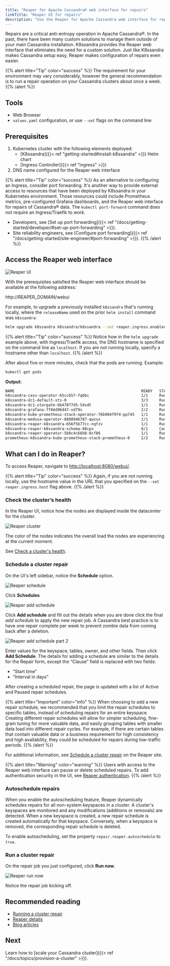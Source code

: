```yaml
---
title: "Reaper for Apache Cassandra® web interface for repairs"
linkTitle: "Reaper UI for repairs"
description: "Use the Reaper for Apache Cassandra web interface for repairs."
---
```


Repairs are a critical anti-entropy operation in Apache Cassandra&reg;. In the past, there have been many custom solutions to manage them outside of your main Cassandra installation. K8ssandra provides the Reaper web interface that eliminates the need for a custom solution. Just like K8ssandra makes Cassandra setup easy, Reaper makes configuration of repairs even easier.

{{% alert title="Tip" color="success" %}}
The requirement for your environment may vary considerably, however the general recommendation is to run a repair operation on your Cassandra clusters about once a week.
{{% /alert %}}

## Tools

* Web Browser
* `values.yaml` configuration, or use `--set` flags on the command line

## Prerequisites

1. Kubernetes cluster with the following elements deployed:
   * [K8ssandra]({{< ref "getting-started#install-k8ssandra" >}}) Helm chart
   * [Ingress Controller]({{< ref "ingress" >}})
2. DNS name configured for the Reaper web interface

{{% alert title="Tip" color="success" %}}
As an alternative to configuring an Ingress, consider port forwarding. It's another way to provide external access to resources that have been deployed by K8ssandra in your Kubernetes environment. Those resources could include Prometheus metrics, pre-configured Grafana dashboards, and the Reaper web interface for repairs of Cassandra&reg; data. The `kubectl port-forward` command does not require an Ingress/Traefik to work. 

* Developers, see [Set up port forwarding]({{< ref "/docs/getting-started/developer/#set-up-port-forwarding" >}}).  
* Site reliability engineers, see [Configure port forwarding]({{< ref "/docs/getting-started/site-engineer/#port-forwarding" >}}).
{{% /alert %}}

## Access the Reaper web interface

![Reaper UI](reaper-main-ui.png)

With the prerequisites satisfied the Reaper web interface should be available at the following address:

http://REAPER_DOMAIN/webui

For example, to upgrade a previously installed `k8ssandra` that's running locally, where the `releaseName` used on the prior `helm install` command was `k8ssandra`:

```bash
helm upgrade k8ssandra k8ssandra/k8ssandra --set reaper.ingress.enabled=true,reaper.ingress.host=localhost
```

{{% alert title="Tip" color="success" %}}
Notice how in the `helm upgrade` example above, with Ingress/Traefik access, the DNS hostname is specified on the command line as `localhost`. If you are not running locally, specify a hostname other than `localhost`. 
{{% /alert %}}

After about five or more minutes, check that the pods are running. Example:

```bash
kubectl get pods
```

**Output:**

```bash
NAME                                                        READY   STATUS      RESTARTS   AGE
k8ssandra-cass-operator-65cc657-fq6bc                       1/1     Running     0          10m
k8ssandra-dc1-default-sts-0                                 3/3     Running     0          10m
k8ssandra-dc1-stargate-bb47877d5-54sdt                      1/1     Running     0          10m
k8ssandra-grafana-7f84d96d47-xd79s                          2/2     Running     0          10m
k8ssandra-kube-prometheus-stack-operator-76b984f9f4-pp745   1/1     Running     0          10m
k8ssandra-medusa-operator-6888946787-qwzsx                  1/1     Running     2          10m
k8ssandra-reaper-k8ssandra-656f5b77cc-nqfzv                 1/1     Running     0          10m
k8ssandra-reaper-k8ssandra-schema-88cpx                     0/1     Completed   0          10m
k8ssandra-reaper-operator-5b8c4c66b8-8cf86                  1/1     Running     2          10m
prometheus-k8ssandra-kube-prometheus-stack-prometheus-0     2/2     Running     1          10m
```

## What can I do in Reaper?

To access Reaper, navigate to [http://localhost:8080/webui/](http://localhost:8080/webui/). 

{{% alert title="Tip" color="success" %}}
Again, if you are not running locally, use the hostname value in the URL that you specified on the `--set reaper.ingress.host` flag above.
{{% /alert %}}

### Check the cluster’s health

In the Reaper UI, notice how the nodes are displayed inside the datacenter for the cluster.

![Reaper cluster](reaper-cluster.png)

The color of the nodes indicates the overall load the nodes are experiencing at the current moment.

See [Check a cluster's health](http://cassandra-reaper.io/docs/usage/health/).

### Schedule a cluster repair

On the UI's left sidebar, notice the **Schedule** option.

![Reaper schedule](reaper-schedule.png)

Click **Schedules**

![Reaper add schedule](reaper-add-schedule1.png)

Click **Add schedule** and fill out the details when you are done click the final _add schedule_ to apply the new repair job.  A Cassandra best practice is to have one repair complete per week to prevent zombie data from coming back after a deletion.

![Reaper add schedule part 2](reaper-add-schedule2.png)

Enter values for the keyspace, tables, owner, and other fields. Then click **Add Schedule**. The details for adding a schedule are similar to the details for the Repair form, except the “Clause” field is replaced with two fields:

* “Start time”
* “Interval in days”

After creating a scheduled repair, the page is updated with a list of Active and Paused repair schedules.

{{% alert title="Important" color="info" %}}
When choosing to add a new repair schedule, we recommended that you limit the repair schedules to specific tables, instead of scheduling repairs for an entire keyspace. Creating different repair schedules will allow for simpler scheduling, fine-grain tuning for more valuable data, and easily grouping tables with smaller data load into different repair cycles. For example, if there are certain tables that contain valuable data or a business requirement for high consistency and high availability, they could be scheduled for repairs during low-traffic periods.
{{% /alert %}}

For additional information, see [Schedule a cluster repair](http://cassandra-reaper.io/docs/usage/schedule/) on the Reaper site.

{{% alert title="Warning" color="warning" %}}
Users with access to the Reaper web interface can pause or delete scheduled repairs. To add authentication security in the UI, see [Reaper authentication](http://cassandra-reaper.io/docs/configuration/authentication/).
{{% /alert %}}

### Autoschedule repairs

When you enable the autoscheduling feature, Reaper dynamically schedules repairs for all non-system keyspaces in a cluster. A cluster's keyspaces are monitored and any modifications (additions or removals) are detected. When a new keyspace is created, a new repair schedule is created automatically for that keyspace. Conversely, when a keyspace is removed, the corresponding repair schedule is deleted.

To enable autoscheduling, set the property `repair.reaper.autoschedule` to `true`. 

### Run a cluster repair

On the repair job you just configured, click **Run now**.

![Reaper run now](reaper-schedule-run-now.png)

Notice the repair job kicking off.

## Recommended reading

* [Running a cluster repair](http://cassandra-reaper.io/docs/usage/single/)
* [Reaper details](http://cassandra-reaper.io/)
* [Blog articles](https://thelastpickle.com/blog/)

## Next

Learn how to [scale your Cassandra cluster]({{< ref "/docs/topics/provision-a-cluster" >}}).  

